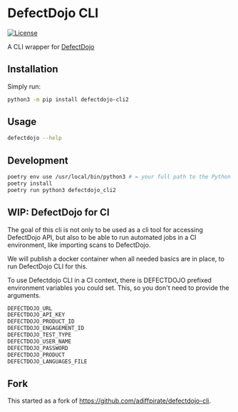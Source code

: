 # DefectDojo CLI

[![License](https://img.shields.io/badge/license-MIT-_red.svg)](https://opensource.org/licenses/MIT)

A CLI wrapper for [DefectDojo](https://github.com/DefectDojo/django-DefectDojo)

## Installation

Simply run:

```sh
python3 -m pip install defectdojo-cli2
```

## Usage

```sh
defectdojo --help
```

## Development

```sh
poetry env use /usr/local/bin/python3 # = your full path to the Python executable.
poetry install
poetry run python3 defectdojo_cli2


```

## WIP: DefectDojo for CI

The goal of this cli is not only to be used as a cli tool for accessing DefectDojo API, but also to be able to run automated jobs in a CI environment, like importing scans to DefectDojo.

We will publish a docker container when all needed basics are in place, to run DefectDojo CLI for this.

To use Defectdojo CLI in a CI context, there is DEFECTDOJO prefixed environment variables you could set. This, so you don't need to provide the arguments.

```sh
DEFECTDOJO_URL
DEFECTDOJO_API_KEY
DEFECTDOJO_PRODUCT_ID
DEFECTDOJO_ENGAGEMENT_ID
DEFECTDOJO_TEST_TYPE
DEFECTDOJO_USER_NAME
DEFECTDOJO_PASSWORD
DEFECTDOJO_PRODUCT
DEFECTDOJO_LANGUAGES_FILE
```

## Fork

This started as a fork of <https://github.com/adiffpirate/defectdojo-cli>.